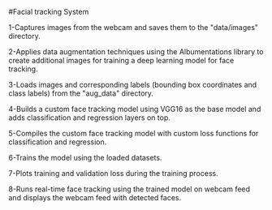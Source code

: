 #Facial tracking System

1-Captures images from the webcam and saves them to the "data/images" directory.

2-Applies data augmentation techniques using the Albumentations library to create additional images for training a deep learning model for face tracking.

3-Loads images and corresponding labels (bounding box coordinates and class labels) from the "aug_data" directory.

4-Builds a custom face tracking model using VGG16 as the base model and adds classification and regression layers on top.

5-Compiles the custom face tracking model with custom loss functions for classification and regression.

6-Trains the model using the loaded datasets.

7-Plots training and validation loss during the training process.

8-Runs real-time face tracking using the trained model on webcam feed and displays the webcam feed with detected faces.

